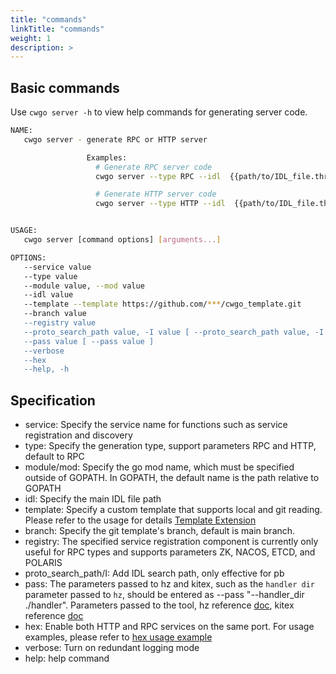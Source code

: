 ```yaml
---
title: "commands"
linkTitle: "commands"
weight: 1
description: >
---
```


## Basic commands

Use `cwgo server -h` to view help commands for generating server code.

```sh
NAME:
   cwgo server - generate RPC or HTTP server

                 Examples:
                   # Generate RPC server code 
                   cwgo server --type RPC --idl  {{path/to/IDL_file.thrift}} --service {{svc_name}}

                   # Generate HTTP server code 
                   cwgo server --type HTTP --idl  {{path/to/IDL_file.thrift}} --service {{svc_name}}


USAGE:
   cwgo server [command options] [arguments...]

OPTIONS:
   --service value                                                              Specify the service name.
   --type value                                                                 Specify the generate type. (RPC or HTTP) (default: "RPC")
   --module value, --mod value                                                  Specify the Go module name to generate go.mod.
   --idl value                                                                  Specify the IDL file path. (.thrift or .proto)
   --template --template https://github.com/***/cwgo_template.git               Specify the template path. Currently cwgo supports git templates, such as --template https://github.com/***/cwgo_template.git
   --branch value                                                               Specify the git template's branch, default is main branch.
   --registry value                                                             Specify the registry, default is None.
   --proto_search_path value, -I value [ --proto_search_path value, -I value ]  Add an IDL search path for includes.
   --pass value [ --pass value ]                                                Pass param to hz or Kitex.
   --verbose                                                                    Turn on verbose mode. (default: false)
   --hex                                                                        Add HTTP listen for Kitex. (default: false)
   --help, -h                                                                   show help (default: false)
```

## Specification

- service: Specify the service name for functions such as service registration and discovery
- type: Specify the generation type, support parameters RPC and HTTP, default to RPC
- module/mod: Specify the go mod name, which must be specified outside of GOPATH. In GOPATH, the default name is the path relative to GOPATH
- idl: Specify the main IDL file path
- template: Specify a custom template that supports local and git reading. Please refer to the usage for details [Template Extension](/docs/cwgo/tutorials/templete-extension/)
- branch: Specify the git template's branch, default is main branch.
- registry: The specified service registration component is currently only useful for RPC types and supports parameters ZK, NACOS, ETCD, and POLARIS
- proto_search_path/I: Add IDL search path, only effective for pb
- pass: The parameters passed to hz and kitex, such as the `handler dir` parameter passed to `hz`, should be entered as --pass "--handler_dir ./handler". Parameters passed to the tool, hz reference [doc](/docs/hertz/tutorials/toolkit/command/), kitex reference [doc](/docs/kitex/tutorials/code-gen/code_generation/)
- hex: Enable both HTTP and RPC services on the same port. For usage examples, please refer to [hex usage example](https://github.com/cloudwego/hertz-examples/tree/main/hex)
- verbose: Turn on redundant logging mode
- help: help command
